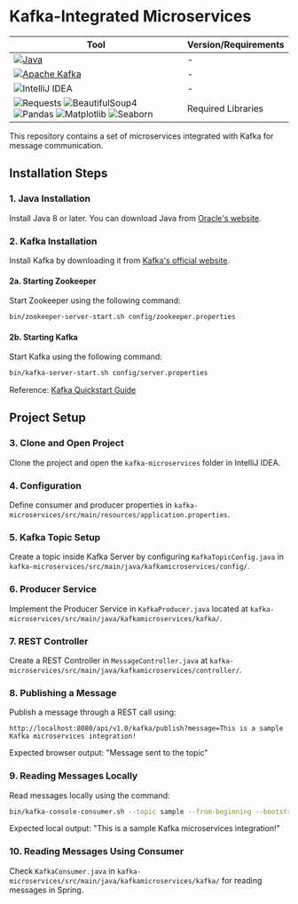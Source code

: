 # Kafka-Integrated Microservices

| Tool                          | Version/Requirements       |
|-------------------------------|----------------------------|
| [![Java](https://img.shields.io/badge/Java-8+-orange)](https://www.oracle.com/java/technologies/javase/javase8-archive-downloads.html) | - |
| [![Apache Kafka](https://img.shields.io/badge/Apache%20Kafka-Latest-blue)](https://kafka.apache.org/downloads) | - |
| ![IntelliJ IDEA](https://img.shields.io/badge/IntelliJ%20IDEA-Latest-blueviolet) | - |
| ![Requests](https://img.shields.io/badge/requests-required-green) ![BeautifulSoup4](https://img.shields.io/badge/beautifulsoup4-required-green) ![Pandas](https://img.shields.io/badge/pandas-required-green) ![Matplotlib](https://img.shields.io/badge/matplotlib-required-green) ![Seaborn](https://img.shields.io/badge/seaborn-required-green) | Required Libraries |


This repository contains a set of microservices integrated with Kafka for message communication.

## Installation Steps

### 1. Java Installation
Install Java 8 or later. You can download Java from [Oracle's website](https://www.oracle.com/java/technologies/javase/javase8-archive-downloads.html).

### 2. Kafka Installation
Install Kafka by downloading it from [Kafka's official website](https://kafka.apache.org/downloads).

#### 2a. Starting Zookeeper
Start Zookeeper using the following command:
```bash
bin/zookeeper-server-start.sh config/zookeeper.properties
```

#### 2b. Starting Kafka
Start Kafka using the following command:
```bash
bin/kafka-server-start.sh config/server.properties
```

Reference: [Kafka Quickstart Guide](https://kafka.apache.org/quickstart)

## Project Setup

### 3. Clone and Open Project
Clone the project and open the `kafka-microservices` folder in IntelliJ IDEA.

### 4. Configuration
Define consumer and producer properties in `kafka-microservices/src/main/resources/application.properties`.

### 5. Kafka Topic Setup
Create a topic inside Kafka Server by configuring `KafkaTopicConfig.java` in `kafka-microservices/src/main/java/kafkamicroservices/config/`.

### 6. Producer Service
Implement the Producer Service in `KafkaProducer.java` located at `kafka-microservices/src/main/java/kafkamicroservices/kafka/`.

### 7. REST Controller
Create a REST Controller in `MessageController.java` at `kafka-microservices/src/main/java/kafkamicroservices/controller/`.

### 8. Publishing a Message
Publish a message through a REST call using:
```
http://localhost:8080/api/v1.0/kafka/publish?message=This is a sample Kafka microservices integration!
```
Expected browser output: "Message sent to the topic"

### 9. Reading Messages Locally
Read messages locally using the command:
```bash
bin/kafka-console-consumer.sh --topic sample --from-beginning --bootstrap-server localhost:9092
```
Expected local output: "This is a sample Kafka microservices integration!"

### 10. Reading Messages Using Consumer
Check `KafkaConsumer.java` in `kafka-microservices/src/main/java/kafkamicroservices/kafka/` for reading messages in Spring.
